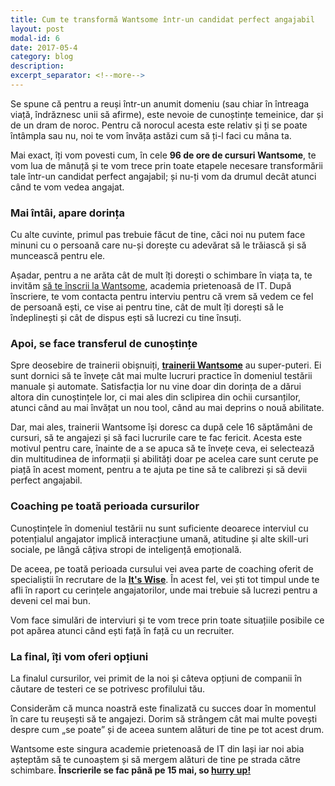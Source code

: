 ```yaml
---
title: Cum te transformă Wantsome într-un candidat perfect angajabil
layout: post
modal-id: 6
date: 2017-05-4
category: blog
description: 
excerpt_separator: <!--more-->
---
```

Se spune că pentru a reuși într-un anumit domeniu (sau chiar în întreaga viață, îndrăznesc unii să afirme), este nevoie de cunoștințe temeinice, dar și de un dram de noroc. Pentru că norocul acesta este relativ și ți se poate întâmpla sau nu, noi te vom învăța astăzi cum să ți-l faci cu mâna ta.

Mai exact, îți vom povesti cum, în cele <strong>96 de ore de cursuri Wantsome</strong>, te vom lua de mânuță și te vom trece prin toate etapele necesare transformării tale într-un candidat perfect angajabil; și nu-ți vom da drumul decât atunci când te vom vedea angajat.
<!--more-->
<h3>Mai întâi, apare dorința</h3>
Cu alte cuvinte, primul pas trebuie făcut de tine, căci noi nu putem face minuni cu o persoană care nu-și dorește cu adevărat să le trăiască și să muncească pentru ele.

Așadar, pentru a ne arăta cât de mult îți dorești o schimbare în viața ta, te invităm <a href="https://goo.gl/forms/JW7L2m5jbUBfXJAy2">să te înscrii la Wantsome</a>, academia prietenoasă de IT. După înscriere, te vom contacta pentru interviu pentru că vrem să vedem ce fel de persoană ești, ce vise ai pentru tine, cât de mult îți dorești să le îndeplinești și cât de dispus ești să lucrezi cu tine însuți.

<h3>Apoi, se face transferul de cunoștințe</h3>
Spre deosebire de trainerii obișnuiți, <a href="http://wantsome.ro/#team"><strong>trainerii Wantsome</strong></a> au super-puteri. Ei sunt dornici să te învețe cât mai multe lucruri practice în domeniul testării manuale și automate. Satisfacția lor nu vine doar din dorința de a dărui altora din cunoștințele lor, ci mai ales din sclipirea din ochii cursanților, atunci când au mai învățat un nou tool, când au mai deprins o nouă abilitate.

Dar, mai ales, trainerii Wantsome își doresc ca după cele 16 săptămâni de cursuri, să te angajezi și să faci lucrurile care te fac fericit. Acesta este motivul pentru care, înainte de a se apuca să te învețe ceva, ei selectează din multitudinea de informații și abilități doar pe acelea care sunt cerute pe piață în acest moment, pentru a te ajuta pe tine să te calibrezi și să devii perfect angajabil.

<h3>Coaching pe toată perioada cursurilor</h3>
Cunoștințele în domeniul testării nu sunt suficiente deoarece interviul cu potențialul angajator implică interacțiune umană, atitudine și alte skill-uri sociale, pe lângă câțiva stropi de inteligență emoțională.

De aceea, pe toată perioada cursului vei avea parte de coaching oferit de specialiștii în recrutare de la <a href="http://itswise.ro/" target="blank"><strong>It's Wise</strong></a>. În acest fel, vei ști tot timpul unde te afli în raport cu cerințele angajatorilor, unde mai trebuie să lucrezi pentru a deveni cel mai bun.

Vom face simulări de interviuri și te vom trece prin toate situațiile posibile ce pot apărea atunci când ești față în față cu un recruiter.

<h3>La final, îți vom oferi opțiuni</h3>
La finalul cursurilor, vei primit de la noi și câteva opțiuni de companii în căutare de testeri ce se potrivesc profilului tău.

Considerăm că munca noastră este finalizată cu succes doar în momentul în care tu reușești să te angajezi. Dorim să strângem cât mai multe povești despre cum „se poate” și de aceea suntem alături de tine pe tot acest drum.

Wantsome este singura academie prietenoasă de IT din Iași iar noi abia așteptăm să te cunoaștem și să mergem alături de tine pe strada către schimbare. <strong>Înscrierile se fac până pe 15 mai, so <a href="https://goo.gl/forms/JW7L2m5jbUBfXJAy2">hurry up!</a></strong>
